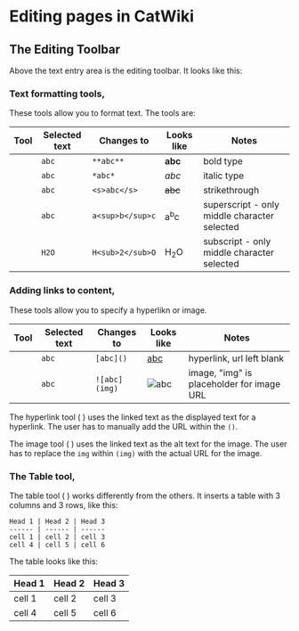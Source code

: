 # Editing pages in CatWiki

## The Editing Toolbar

Above the text entry area is the editing toolbar. It looks like this:

> <i class='fa fa-bold'></i>
<i class='fa fa-italic'></i>
<i class='fa fa-strikethrough'></i>
<i class='fa fa-superscript'></i>
<i class='fa fa-subscript'></i>
<i class='fa fa-link'></i>
<i class='fa fa-image'></i>
<i class='fa fa-table'></i>

### Text formatting tools, <i class='fa fa-bold'></i> <i class='fa fa-italic'></i> <i class='fa fa-strikethrough'></i> <i class='fa fa-superscript'></i> <i class='fa fa-subscript'></i>

These tools allow you to format text. The tools are:

Tool | Selected text | Changes to | Looks like | Notes
-----| ------------- | ---------- | ---------- | -----
<i class='fa fa-bold'></i> | `abc` | `**abc**` | **abc** | bold type
<i class='fa fa-italic'></i> | `abc` | `*abc*` | *abc* | italic type
<i class='fa fa-strikethrough'></i> | `abc` | `<s>abc</s>` | <s>abc</s> | strikethrough
<i class='fa fa-superscript'></i> | `abc` | `a<sup>b</sup>c` | a<sup>b</sup>c | superscript - only middle character selected
<i class='fa fa-subscript'></i> | `H2O` | `H<sub>2</sub>O` | H<sub>2</sub>O | subscript - only middle character selected

### Adding links to content, <i class='fa fa-link'></i> <i class='fa fa-image'></i>

These tools allow you to specify a hyperlikn or image.

Tool | Selected text | Changes to | Looks like | Notes
-----| ------------- | ---------- | ---------- | -----
<i class='fa fa-link'></i> | `abc` | `[abc]()` | [abc]() | hyperlink, url left blank
<i class='fa fa-image'></i> | `abc` | `![abc](img)` | ![abc](img) | image, "img" is placeholder for image URL

The hyperlink tool ( <i class='fa fa-link'></i> ) uses the linked text as the displayed text for a hyperlink. The user has to manually add the URL within the `()`.

The image tool ( <i class='fa fa-image'></i> ) uses the linked text as the alt text for the image. The user has to replace the `img` within `(img)` with the actual
URL for the image.

### The Table tool, <i class='fa fa-table'></i>

The table tool ( <i class='fa fa-table'></i> ) works differently from the others. It inserts a table with 3 columns and 3 rows, like this:
```
Head 1 | Head 2 | Head 3
------ | ------ | ------
cell 1 | cell 2 | cell 3
cell 4 | cell 5 | cell 6
```

The table looks like this:

Head 1 | Head 2 | Head 3
------ | ------ | ------
cell 1 | cell 2 | cell 3
cell 4 | cell 5 | cell 6







